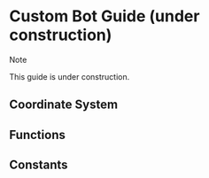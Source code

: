 # Custom Bot Guide (under construction)
> [!NOTE]
> This guide is under construction.
## Coordinate System

## Functions

## Constants

